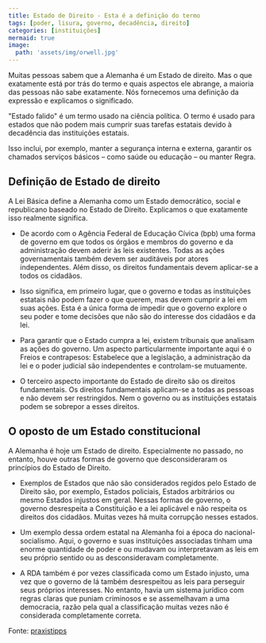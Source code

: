 ```yaml
---
title: Estado de Direito - Esta é a definição do termo
tags: [poder, lisura, governo, decadência, direito]
categories: [instituições]
mermaid: true
image:
  path: 'assets/img/orwell.jpg'
---
```


Muitas pessoas sabem que a Alemanha é um Estado de direito. Mas o que exatamente está por trás do termo e quais aspectos ele abrange, a maioria das pessoas não sabe exatamente. Nós fornecemos uma definição da expressão e explicamos o significado.



"Estado falido" é um termo usado na ciência política. O termo é usado para estados que não podem mais cumprir suas tarefas estatais devido à decadência das instituições estatais.

Isso inclui, por exemplo, manter a segurança interna e externa, garantir os chamados serviços básicos – como saúde ou educação – ou manter Regra. 


## Definição de Estado de direito

A Lei Básica define a Alemanha como um Estado democrático, social e republicano baseado no Estado de Direito. Explicamos o que exatamente isso realmente significa.

  - De acordo com o Agência Federal de Educação Cívica (bpb) uma forma de governo em que todos os órgãos e membros do governo e da administração devem aderir às leis existentes. Todas as ações governamentais também devem ser auditáveis por atores independentes. Além disso, os direitos fundamentais devem aplicar-se a todos os cidadãos.

  - Isso significa, em primeiro lugar, que o governo e todas as instituições estatais não podem fazer o que querem, mas devem cumprir a lei em suas ações. Esta é a única forma de impedir que o governo explore o seu poder e tome decisões que não são do interesse dos cidadãos e da lei.

  - Para garantir que o Estado cumpra a lei, existem tribunais que analisam as ações do governo. Um aspecto particularmente importante aqui é o Freios e contrapesos: Estabelece que a legislação, a administração da lei e o poder judicial são independentes e controlam-se mutuamente.

  - O terceiro aspecto importante do Estado de direito são os direitos fundamentais. Os direitos fundamentais aplicam-se a todas as pessoas e não devem ser restringidos. Nem o governo ou as instituições estatais podem se sobrepor a esses direitos.

## O oposto de um Estado constitucional

A Alemanha é hoje um Estado de direito. Especialmente no passado, no entanto, houve outras formas de governo que desconsideraram os princípios do Estado de Direito.


  - Exemplos de Estados que não são considerados regidos pelo Estado de Direito são, por exemplo, Estados policiais, Estados arbitrários ou mesmo Estados injustos em geral. Nessas formas de governo, o governo desrespeita a Constituição e a lei aplicável e não respeita os direitos dos cidadãos. Muitas vezes há muita corrupção nesses estados.

  - Um exemplo dessa ordem estatal na Alemanha foi a época do nacional-socialismo. Aqui, o governo e suas instituições associadas tinham uma enorme quantidade de poder e ou mudavam ou interpretavam as leis em seu próprio sentido ou as desconsideravam completamente.

  - A RDA também é por vezes classificada como um Estado injusto, uma vez que o governo de lá também desrespeitou as leis para perseguir seus próprios interesses. No entanto, havia um sistema jurídico com regras claras que puniam criminosos e se assemelhavam a uma democracia, razão pela qual a classificação muitas vezes não é considerada completamente correta.

Fonte: [praxistipps](https://praxistipps.focus.de/rechtsstaat-das-ist-die-definition-des-begriffs_120612)
